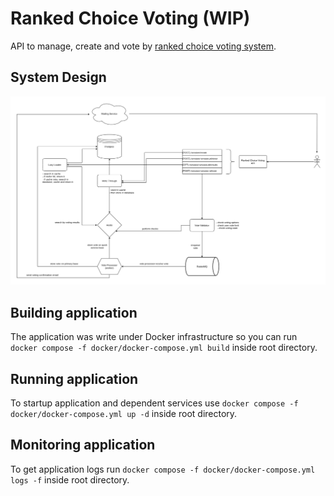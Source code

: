 # Ranked Choice Voting (WIP)
API to manage, create and vote by [ranked choice voting system](https://en.wikipedia.org/wiki/Ranked_voting).

## System Design
![image](docs/ranked-choice-voting.architecture.png)

## Building application
The application was write under Docker infrastructure so you can run `docker compose -f docker/docker-compose.yml build` inside root directory.

## Running application
To startup application and dependent services use `docker compose -f docker/docker-compose.yml up -d` inside root directory.

## Monitoring application
To get application logs run `docker compose -f docker/docker-compose.yml logs -f` inside root directory.

